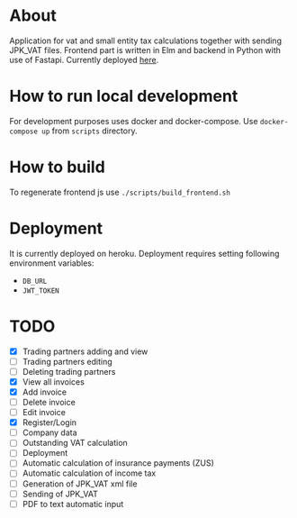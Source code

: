 # About
Application for vat and small entity tax calculations together with sending JPK_VAT files.
Frontend part is written in Elm and backend in Python with use of Fastapi.
Currently deployed [here](https://vatcalc-prod.herokuapp.com/).

# How to run local development
For development purposes uses docker and docker-compose.
Use `docker-compose up` from `scripts` directory.

# How to build
To regenerate frontend js use `./scripts/build_frontend.sh`

# Deployment
It is currently deployed on heroku.
Deployment requires setting following environment variables:
- `DB_URL`
- `JWT_TOKEN`


# TODO
- [x] Trading partners adding and view
- [ ] Trading partners editing
- [ ] Deleting trading partners
- [x] View all invoices
- [x] Add invoice
- [ ] Delete invoice
- [ ] Edit invoice
- [x] Register/Login
- [ ] Company data
- [ ] Outstanding VAT calculation
- [ ] Deployment
- [ ] Automatic calculation of insurance payments (ZUS)
- [ ] Automatic calculation of income tax
- [ ] Generation of JPK_VAT xml file
- [ ] Sending of JPK_VAT
- [ ] PDF to text automatic input
